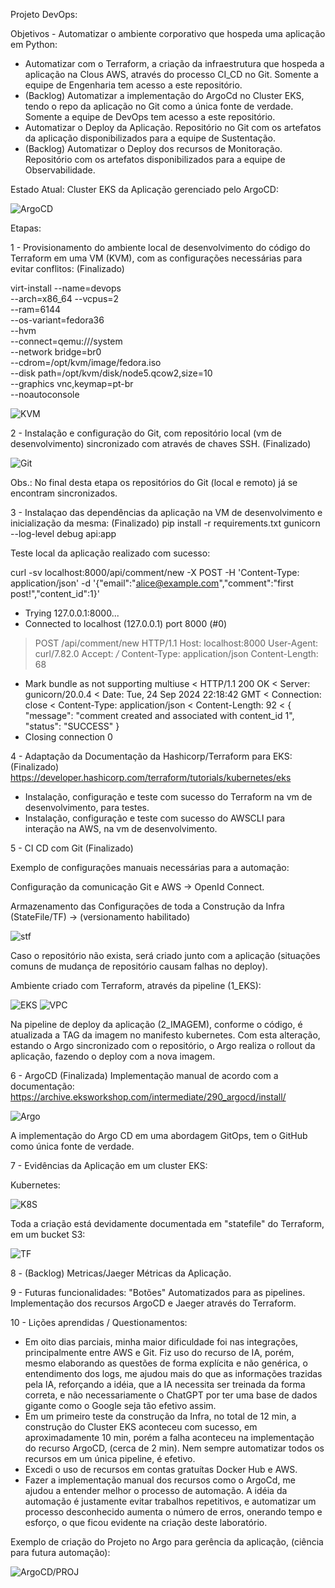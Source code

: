 Projeto DevOps:

Objetivos - Automatizar o ambiente corporativo que hospeda uma aplicação em Python:

 - Automatizar com o Terraform, a criação da infraestrutura que hospeda a aplicação na Clous AWS, através do processo CI_CD no Git.
   Somente a equipe de Engenharia tem acesso a este repositório.
 - (Backlog) Automatizar a implementação do ArgoCd no Cluster EKS, tendo o repo da aplicação no Git como a única fonte de verdade. 
   Somente a equipe de DevOps tem acesso a este repositório.
 - Automatizar o Deploy da Aplicação.
   Repositório no Git com os artefatos da aplicação disponibilizados para a equipe de Sustentação.
 - (Backlog) Automatizar o Deploy dos recursos de Monitoração. 
   Repositório com os artefatos disponibilizados para a equipe de Observabilidade.

Estado Atual:
 Cluster EKS da Aplicação gerenciado pelo ArgoCD:

<img src="https://github.com/carina-pereira-devops/devops/blob/cda45bff905bbf3e7d0e2d6ad750e487296080f1/imagens/resultado_final.png" alt="ArgoCD">

Etapas:

1 - Provisionamento do ambiente local de desenvolvimento do código do Terraform em uma VM (KVM), com as configurações necessárias para evitar conflitos: (Finalizado)

virt-install --name=devops \
             --arch=x86_64 --vcpus=2 \
             --ram=6144 \
             --os-variant=fedora36 \
             --hvm \
             --connect=qemu:///system \
             --network bridge=br0 \
             --cdrom=/opt/kvm/image/fedora.iso \
             --disk path=/opt/kvm/disk/node5.qcow2,size=10 \
             --graphics vnc,keymap=pt-br \
             --noautoconsole

<img src="https://github.com/carina-pereira-devops/devops/blob/b5b6931fdd8f8742b2c3dd1bdb434a14355e5db1/imagens/virtmng.png" alt="KVM">

2 - Instalação e configuração do Git, com repositório local (vm de desenvolvimento) sincronizado com através de chaves SSH. (Finalizado)

<img src="https://github.com/carina-pereira-devops/devops/blob/3fe9e249c8982657a2f14960176f986758c47629/imagens/git.png" alt="Git">

Obs.: No final desta etapa os repositórios do Git (local e remoto) já se encontram sincronizados.

3 - Instalaçao das dependências da aplicação na VM de desenvolvimento e inicialização da mesma: (Finalizado)
pip install -r requirements.txt
gunicorn --log-level debug api:app

Teste local da aplicação realizado com sucesso:

curl -sv localhost:8000/api/comment/new -X POST -H 'Content-Type: application/json' -d '{"email":"alice@example.com","comment":"first post!","content_id":1}'
*   Trying 127.0.0.1:8000...
* Connected to localhost (127.0.0.1) port 8000 (#0)
> POST /api/comment/new HTTP/1.1
> Host: localhost:8000
> User-Agent: curl/7.82.0
> Accept: */*
> Content-Type: application/json
> Content-Length: 68
> 
* Mark bundle as not supporting multiuse
< HTTP/1.1 200 OK
< Server: gunicorn/20.0.4
< Date: Tue, 24 Sep 2024 22:18:42 GMT
< Connection: close
< Content-Type: application/json
< Content-Length: 92
< 
{
  "message": "comment created and associated with content_id 1", 
  "status": "SUCCESS"
}
* Closing connection 0

4 - Adaptação da Documentação da Hashicorp/Terraform para EKS: (Finalizado)
https://developer.hashicorp.com/terraform/tutorials/kubernetes/eks 

- Instalação, configuração e teste com sucesso do Terraform na vm de desenvolvimento, para testes.
- Instalação, configuração e teste com sucesso do AWSCLI para interação na AWS, na vm de desenvolvimento.

5 - CI CD com Git (Finalizado)

Exemplo de configurações manuais necessárias para a automação:

Configuração da comunicação Git e AWS -> OpenId Connect.

Armazenamento das Configurações de toda a Construção da Infra (StateFile/TF) -> (versionamento habilitado)

<img src="https://github.com/carina-pereira-devops/devops/blob/3fe9e249c8982657a2f14960176f986758c47629/imagens/stf.png" alt="stf">

Caso o repositório  não exista, será criado junto com a aplicação (situações comuns de mudança de repositório causam falhas no deploy).

Ambiente criado com Terraform, através da pipeline (1_EKS):

<img src="https://github.com/carina-pereira-devops/devops/blob/3fe9e249c8982657a2f14960176f986758c47629/imagens/eks.png" alt="EKS">

<img src="https://github.com/carina-pereira-devops/devops/blob/3fe9e249c8982657a2f14960176f986758c47629/imagens/vpc.png" alt="VPC">

Na pipeline de deploy da aplicação (2_IMAGEM), conforme o código, é atualizada a TAG da imagem no manifesto kubernetes. 
Com esta alteração, estando o Argo sincronizado com o repositório, o Argo realiza o rollout da aplicação, fazendo o deploy com a nova imagem.

6 - ArgoCD  (Finalizada)
Implementação manual de acordo com a documentação: 
https://archive.eksworkshop.com/intermediate/290_argocd/install/

<img src="https://github.com/carina-pereira-devops/devops/blob/3fe9e249c8982657a2f14960176f986758c47629/imagens/doc.png" alt="Argo">

A implementação do Argo CD em uma abordagem GitOps, tem o GitHub como única fonte de verdade.

7 - Evidências da Aplicação em um cluster EKS:

Kubernetes:

<img src="https://github.com/carina-pereira-devops/devops/blob/cda45bff905bbf3e7d0e2d6ad750e487296080f1/imagens/k8s.png" alt="K8S">

Toda a criação está devidamente documentada em "statefile" do Terraform, em um bucket S3:

<img src="https://github.com/carina-pereira-devops/devops/blob/3fe9e249c8982657a2f14960176f986758c47629/imagens/stf2.png" alt="TF">

8 - (Backlog) Metricas/Jaeger 
Métricas da Aplicação.

9 - Futuras funcionalidades:
"Botões" Automatizados para as pipelines.
Implementação dos recursos ArgoCD e Jaeger através do Terraform.

10 - Lições aprendidas / Questionamentos:

- Em oito dias parciais, minha maior dificuldade foi nas integrações, principalmente entre AWS e Git. Fiz uso do recurso de IA, porém, mesmo elaborando as questões de forma explícita e não genérica, o entendimento dos logs, me ajudou mais do que as informações trazidas pela IA, reforçando a idéia, que a IA necessita ser treinada da forma correta, e não necessariamente o ChatGPT por ter uma base de dados gigante como o Google seja tão efetivo assim.
- Em um primeiro teste da construção da Infra, no total de 12 min, a construção do Cluster EKS aconteceu com sucesso, em aproximadamente 10 min, porém a falha aconteceu na implementação do recurso ArgoCD, (cerca de 2 min). Nem sempre automatizar todos os recursos em um única pipeline, é efetivo.
- Excedi o uso de recursos em contas gratuítas Docker Hub e AWS.
- Fazer a implementação manual dos recursos como o ArgoCd, me ajudou a entender melhor o processo de automação. A idéia da automação é justamente evitar trabalhos repetitivos, e automatizar um processo desconhecido aumenta o número de erros, onerando tempo e esforço, o que ficou evidente na criação deste laboratório.

Exemplo de criação do Projeto no Argo para gerência da aplicação, (ciência para futura automação):

<img src="https://github.com/carina-pereira-devops/devops/blob/3fe9e249c8982657a2f14960176f986758c47629/imagens/estudar.png" alt="ArgoCD/PROJ">



